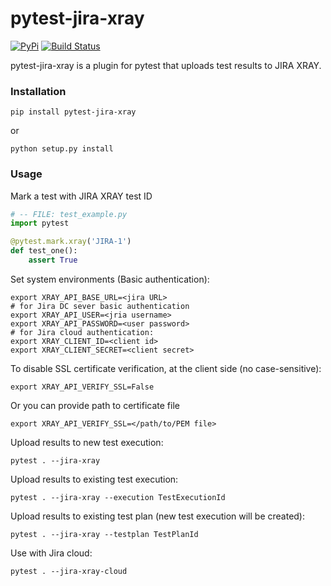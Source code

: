# pytest-jira-xray

[![PyPi](https://img.shields.io/pypi/v/pytest-jira-xray.png)](https://pypi.python.org/pypi/pytest-jira-xray)
[![Build Status](https://travis-ci.com/fundakol/pytest-jira-xray.svg?branch=master)](https://travis-ci.com/github/fundakol/pytest-jira-xray)

pytest-jira-xray is a plugin for pytest that uploads test results to JIRA XRAY.

### Installation

```commandline
pip install pytest-jira-xray
```

or

```commandline
python setup.py install
```

### Usage

Mark a test with JIRA XRAY test ID

```python
# -- FILE: test_example.py
import pytest

@pytest.mark.xray('JIRA-1')
def test_one():
    assert True
```

Set system environments (Basic authentication):
```shell
export XRAY_API_BASE_URL=<jira URL>
# for Jira DC sever basic authentication
export XRAY_API_USER=<jria username>
export XRAY_API_PASSWORD=<user password>
# for Jira cloud authentication:
export XRAY_CLIENT_ID=<client id>
export XRAY_CLIENT_SECRET=<client secret>
```

To disable SSL certificate verification, at the client side (no case-sensitive): 
```shell
export XRAY_API_VERIFY_SSL=False
```

Or you can provide path to certificate file
```shell
export XRAY_API_VERIFY_SSL=</path/to/PEM file>
```

Upload results to new test execution:
```commandline
pytest . --jira-xray
```

Upload results to existing test execution:
```commandline
pytest . --jira-xray --execution TestExecutionId
```

Upload results to existing test plan (new test execution will be created):
```commandline
pytest . --jira-xray --testplan TestPlanId
```

Use with Jira cloud:
```commandline
pytest . --jira-xray-cloud
```
